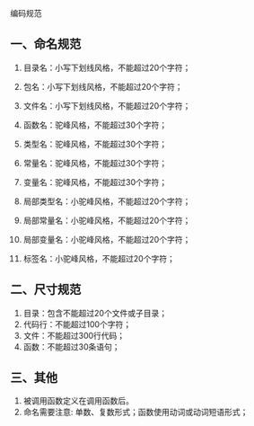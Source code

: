 编码规范

## 一、命名规范
1. 目录名：小写下划线风格，不能超过20个字符；
2. 包名：小写下划线风格，不能超过20个字符；
3. 文件名：小写下划线风格，不能超过20个字符；

4. 函数名：驼峰风格，不能超过30个字符；
5. 类型名：驼峰风格，不能超过30个字符；
6. 常量名：驼峰风格，不能超过30个字符；
7. 变量名：驼峰风格，不能超过30个字符；

8. 局部类型名：小驼峰风格，不能超过20个字符；
9. 局部常量名：小驼峰风格，不能超过20个字符；
10. 局部变量名：小驼峰风格，不能超过20个字符；
11. 标签名：小驼峰风格，不能超过20个字符；

## 二、尺寸规范
1. 目录：包含不能超过20个文件或子目录；
2. 代码行：不能超过100个字符；
3. 文件：不能超过300行代码；
4. 函数：不能超过30条语句；

## 三、其他
1. 被调用函数定义在调用函数后。
2. 命名需要注意: 单数、复数形式；函数使用动词或动词短语形式；
